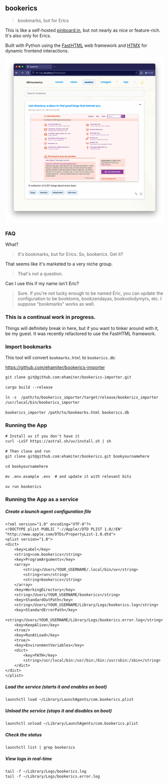 ## bookerics

> bookmarks, but for Erics

This is like a self-hosted [pinboard.in](https://pinboard.in), but not nearly as nice or feature-rich. It's also only for Erics.

Built with Python using the [FastHTML](https://fastht.ml/) web framework and [HTMX](https://htmx.org/) for dynamic frontend interactions.

![screenshot](/bookerics/static/images/screenshot.webp)


### FAQ

What?
> It's bookmarks, but for Erics. So, bookerics. Get it?

That seems like it's marketed to a very niche group.
> That's not a question.

Can I use this if my name isn't Eric?
> Sure. If you're not lucky enough to be named Eric, you can update the configuration to be booktoms, bookzendayas, bookvolodymyrs, etc. I suppose "bookmarks" works as well.


### This is a continual work in progress.

Things will definitely break in here, but if you want to tinker around with it, be my guest. It was recently refactored to use the FastHTML framework.


### Import bookmarks

This tool will convert `bookmarks.html` to `bookerics.db`:

https://github.com/ehamiter/bookerics-importer

```
git clone git@github.com:ehamiter/bookerics-importer.git

cargo build --release

ln -s  /path/to/bookerics_importer/target/release/bookerics_importer /usr/local/bin/bookerics_importer

bookerics_importer /path/to/bookmarks.html bookerics.db
```

### Running the App

```
# Install uv if you don't have it
curl -LsSf https://astral.sh/uv/install.sh | sh

# Then clone and run
git clone git@github.com:ehamiter/bookerics.git bookyournamehere

cd bookyournamehere

mv .env.example .env  # and update it with relevant bits

uv run bookerics
```

### Running the App as a service

##### Create a launch agent configuration file

```
<?xml version="1.0" encoding="UTF-8"?>
<!DOCTYPE plist PUBLIC "-//Apple//DTD PLIST 1.0//EN" "http://www.apple.com/DTDs/PropertyList-1.0.dtd">
<plist version="1.0">
<dict>
    <key>Label</key>
    <string>com.bookerics</string>
    <key>ProgramArguments</key>
    <array>
        <string>/Users/YOUR_USERNAME/.local/bin/uv</string>
        <string>run</string>
        <string>bookerics</string>
    </array>
    <key>WorkingDirectory</key>
    <string>/Users/YOUR_USERNAME/bookerics</string>
    <key>StandardOutPath</key>
    <string>/Users/YOUR_USERNAME/Library/Logs/bookerics.log</string>
    <key>StandardErrorPath</key>
    <string>/Users/YOUR_USERNAME/Library/Logs/bookerics.error.log</string>
    <key>KeepAlive</key>
    <true/>
    <key>RunAtLoad</key>
    <true/>
    <key>EnvironmentVariables</key>
    <dict>
        <key>PATH</key>
        <string>/usr/local/bin:/usr/bin:/bin:/usr/sbin:/sbin</string>
    </dict>
</dict>
</plist>
```

##### Load the service (starts it and enables on boot)

```
launchctl load ~/Library/LaunchAgents/com.bookerics.plist
```

##### Unload the service (stops it and disables on boot)

```
launchctl unload ~/Library/LaunchAgents/com.bookerics.plist
```

##### Check the status

```
launchctl list | grep bookerics
```

##### View logs in real-time

```
tail -f ~/Library/Logs/bookerics.log
tail -f ~/Library/Logs/bookerics.error.log
```
